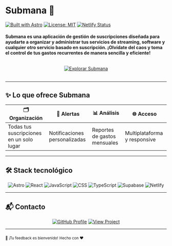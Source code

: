 # Submana 🚀

[![Built with Astro](https://img.shields.io/badge/Built%20with-Astro-ff5e00?logo=astro)](https://astro.build)
[![License: MIT](https://img.shields.io/badge/License-MIT-blue.svg)](LICENSE)
[![Netlify Status](https://api.netlify.com/api/v1/badges/5ffbd263-14f4-4294-96d8-1d7713b630af/deploy-status)](https://app.netlify.com/sites/submana/deploys)

#### **Submana** es una **aplicación de gestión de suscripciones** diseñada para ayudarte a organizar y administrar tus servicios de streaming, software y cualquier otro servicio basado en suscripción. ¡Olvídate del caos y toma el control de tus gastos recurrentes de manera sencilla y eficiente!

<div align="center" style="margin: 2rem 0;"> <a href="https://submana.netlify.app"> <img src="https://img.shields.io/badge/Visitar_Submana-41B883?style=for-the-badge&logo=window-restore&logoColor=black" alt="Explorar Submana"> </a> </div>

---

## ✨ Lo que ofrece Submana

| 🗂️ **Organización** | 🔔 **Alertas** | 📊 **Análisis** | 🌐 **Acceso** |
|---------------------|----------------|-----------------|---------------|
| Todas tus suscripciones en un solo lugar | Notificaciones personalizadas | Reportes de gastos mensuales | Multiplataforma y responsive |

---

## 🛠 Stack tecnológico

<div align="center">
  <img src="https://img.shields.io/badge/Astro-FF5E00?logo=astro&logoColor=white" alt="Astro">
  <img src="https://img.shields.io/badge/React-61DAFB?logo=react&logoColor=white" alt="React">
  <img src="https://img.shields.io/badge/JavaScript-F7DF1E?logo=javascript&logoColor=black" alt="JavaScript">
  <img src="https://img.shields.io/badge/CSS-1572B6?logo=css3&logoColor=white" alt="CSS">
  <img src="https://img.shields.io/badge/TypeScript-3178C6?logo=typescript&logoColor=white" alt="TypeScript">
  <img src="https://img.shields.io/badge/Supabase-3ECF8E?logo=supabase&logoColor=white" alt="Supabase">
  <img src="https://img.shields.io/badge/Netlify-00C7B7?logo=netlify&logoColor=white" alt="Netlify">
</div>

---

## 📬 Contacto

<div align="center">

[![GitHub Profile](https://img.shields.io/badge/Diego_Mardomingo-181717?logo=github&logoColor=white&style=for-the-badge)](https://github.com/Diego-Mardomingo)
[![View Project](https://img.shields.io/badge/Ver_Repositorio-41B883?logo=github&logoColor=white&style=for-the-badge)](https://github.com/Diego-Mardomingo/Submana)

</div>

---
<sub>📌  ¡Tu feedback es bienvenido!</sub>
<sub>Hecho con ❤️</sub>
